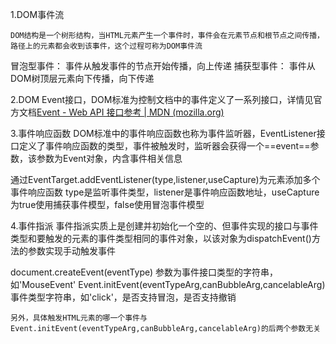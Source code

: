 1.DOM事件流

	DOM结构是一个树形结构，当HTML元素产生一个事件时，事件会在元素节点和根节点之间传播，路径上的元素都会收到该事件，这个过程可称为DOM事件流

冒泡型事件：
	事件从触发事件的节点开始传播，向上传递
捕获型事件：
	事件从DOM树顶层元素向下传播，向下传递

2.DOM Event接口，DOM标准为控制文档中的事件定义了一系列接口，详情见官方文档[Event - Web API 接口参考 | MDN (mozilla.org)](https://developer.mozilla.org/zh-CN/docs/Web/API/Event)

3.事件响应函数
	DOM标准中的事件响应函数也称为事件监听器，EventListener接口定义了事件响应函数的类型，事件被触发时，监听器会获得一个==event==参数，该参数为Event对象，内含事件相关信息
		
通过EventTarget.addEventListener(type,listener,useCapture)为元素添加多个事件响应函数
	type是监听事件类型，listener是事件响应函数地址，useCapture为true使用捕获事件模型，false使用冒泡事件模型

4.事件指派
	事件指派实质上是创建并初始化一个空的、但事件实现的接口与事件类型和要触发的元素的事件类型相同的事件对象，以该对象为dispatchEvent()方法的参数实现手动触发事件

document.createEvent(eventType)
参数为事件接口类型的字符串，如'MouseEvent'
Event.initEvent(eventTypeArg,canBubbleArg,cancelableArg)
事件类型字符串，如'click'，是否支持冒泡，是否支持撤销

	另外，具体触发HTML元素的哪一个事件与Event.initEvent(eventTypeArg,canBubbleArg,cancelableArg)的后两个参数无关
